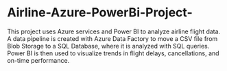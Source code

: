 # Airline-Azure-PowerBi-Project-
This project uses Azure services and Power BI to analyze airline flight data. A data pipeline is created with Azure Data Factory to move a CSV file from Blob Storage to a SQL Database, where it is analyzed with SQL queries. Power BI is then used to visualize trends in flight delays, cancellations, and on-time performance.

